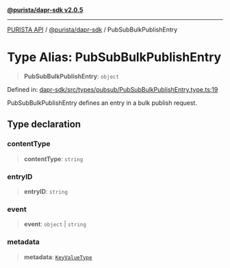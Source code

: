 [**@purista/dapr-sdk v2.0.5**](../README.md)

***

[PURISTA API](../../../packages.md) / [@purista/dapr-sdk](../README.md) / PubSubBulkPublishEntry

# Type Alias: PubSubBulkPublishEntry

> **PubSubBulkPublishEntry**: `object`

Defined in: [dapr-sdk/src/types/pubsub/PubSubBulkPublishEntry.type.ts:19](https://github.com/puristajs/purista/blob/master/packages/dapr-sdk/src/types/pubsub/PubSubBulkPublishEntry.type.ts#L19)

PubSubBulkPublishEntry defines an entry in a bulk publish request.

## Type declaration

### contentType

> **contentType**: `string`

### entryID

> **entryID**: `string`

### event

> **event**: `object` \| `string`

### metadata

> **metadata**: [`KeyValueType`](KeyValueType.md)
